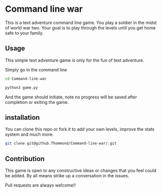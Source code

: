 # Command line war

This is a text adventure command line game. You play
a soldier in the midst of world war two. Your goal is
to play through the levels until you get home safe to your
family.

## Usage

This simple text adventure game is only for the
fun of text adventure.

Simply go in the command line

```bash
cd Command-line-war

python3 game.py
```

And the game should initiate, note no progress will be saved after completion or
exiting the game.

## installation

You can clone this repo or fork it to add your own levels,
improve the stats system and much more.

```bash
git clone git@github.Thommond/Command-line-war/.git
```

## Contribution

This game is open to any constructive ideas or changes
that you feel could be added. By all means strike up a
conversation in the issues.

Pull requests are always welcome!!
